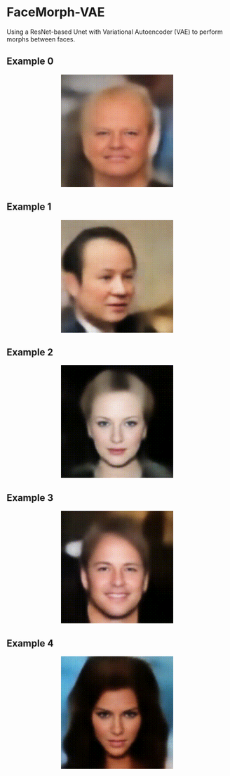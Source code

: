 # FaceMorph-VAE
Using a ResNet-based Unet with Variational Autoencoder (VAE) to perform morphs between faces.

## Example 0
<div align="center">
  <img src="./Examples/morph0.gif" alt="Example 0">
</div>

## Example 1
<div align="center">
  <img src="./Examples/morph1.gif" alt="Example 1">
</div>

## Example 2
<div align="center">
  <img src="./Examples/morph2.gif" alt="Example 2">
</div>

## Example 3
<div align="center">
  <img src="./Examples/morph3.gif" alt="Example 3">
</div>

## Example 4
<div align="center">
  <img src="./Examples/morph4.gif" alt="Example 4">
</div>
